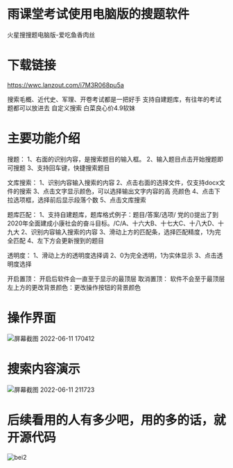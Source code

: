 # 雨课堂考试使用电脑版的搜题软件
火星搜搜题电脑版-爱吃鱼香肉丝
# 下载链接
https://wwc.lanzout.com/i7M3R068pu5a

搜索毛概、近代史、军理、开卷考试都是一把好手
支持自建题库，有往年的考试题都可以放进去
自定义搜索
白菜良心价4.9软妹
# 主要功能介绍
搜题：            1、右面的识别内容，是搜索题目的输入框。
                 2、输入题目点击开始搜题即可搜题
                 3、支持回车键，快捷搜索题目
                 
文库搜索：        1、识别内容输入搜索的内容
                 2、点击右面的选择文件，仅支持docx文件的搜索
                 3、点击文字显示颜色，可以选择输出文字内容的高 亮颜色
                 4、点击下拉选项框，选择前后显示段落个数
                 5、点击文库搜索

题库匹配：        1、支持自建题库，题库格式例子：题目/答案/选项/
                 党的()提出了到2020年全面建成小康社会的奋斗目标。/C/A、十六大B、十七大C、十八大D、十九大
                 2、识别内容输入搜索的内容
                 3、滑动上方的匹配条，选择匹配精度，1为完全匹配
                 4、左下方会更新搜到的题目

透明度：         1、滑动上方的透明度选择调
                2、0为完全透明，1为实体显示
                3、点击透明度选择

开启置顶：       开启后软件会一直至于显示的最顶层
取消置顶：       软件不会至于最顶层
左上方的更改背景颜色：更改操作按钮的背景颜色
# 操作界面
![屏幕截图 2022-06-11 170412](https://user-images.githubusercontent.com/91821567/173211732-d6d3bc3e-368e-4ac9-9e63-a20c1310aeae.png)
# 搜索内容演示
![屏幕截图 2022-06-11 211723](https://user-images.githubusercontent.com/91821567/173212988-c434e870-3e29-43be-b62d-069bdaba75c3.png)
# 后续看用的人有多少吧，用的多的话，就开源代码
![bei2](https://user-images.githubusercontent.com/91821567/173213270-966a4d65-d8e6-4b78-a173-f394d1a65568.png)
